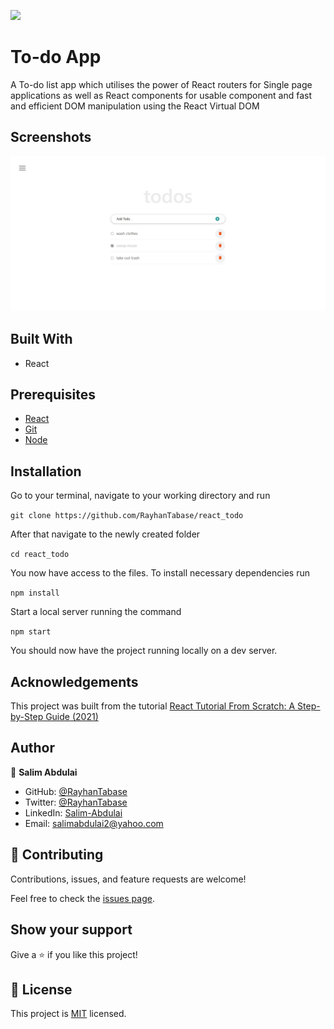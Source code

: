 ![](https://img.shields.io/badge/Microverse-blueviolet)

# To-do App
A To-do list app which utilises the power of React routers for Single page applications as well as React components for usable component and fast and efficient DOM manipulation using the React Virtual DOM

## Screenshots

![screenshot](./screenshot/pc.jpeg)

## Built With
- React

## Prerequisites
 - [React](https://reactjs.org/docs/getting-started.html)
 -  [Git](https://git-scm.com/downloads)
 -  [Node](https://nodejs.org/en/download/)

## Installation

Go to your terminal, navigate to your working directory and run

`git clone https://github.com/RayhanTabase/react_todo`

After that navigate to the newly created folder

`cd react_todo`

You now have access to the files.
To install necessary dependencies run

`npm install`

Start a local server running the command

`npm start`

You should now have the project running locally on a dev server.

## Acknowledgements
This project was built from the tutorial [React Tutorial From Scratch: A Step-by-Step Guide (2021)](https://ibaslogic.com/react-tutorial-for-beginners/)


## Author

👤 **Salim Abdulai**

- GitHub: [@RayhanTabase](https://github.com/RayhanTabase)
- Twitter: [@RayhanTabase](https://twitter.com/@RayhanTabase)
- LinkedIn: [Salim-Abdulai](https://linkedin.com/in/salim-abdulai-5430065b)
- Email: salimabdulai2@yahoo.com

## 🤝 Contributing

Contributions, issues, and feature requests are welcome!

Feel free to check the [issues page](../../issues/).

## Show your support

Give a ⭐️ if you like this project!

## 📝 License

This project is [MIT](./MIT.md) licensed.
